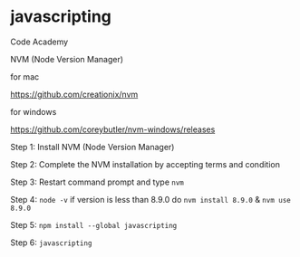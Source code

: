 # javascripting
Code Academy


NVM (Node Version Manager)

for mac

https://github.com/creationix/nvm

for windows

https://github.com/coreybutler/nvm-windows/releases

Step 1: Install NVM (Node Version Manager)

Step 2: Complete the NVM installation by accepting terms and condition

Step 3: Restart command prompt and type `nvm`

Step 4: `node -v` if version is less than 8.9.0 do `nvm install 8.9.0` & `nvm use 8.9.0`

Step 5: `npm install --global javascripting`

Step 6: `javascripting`
